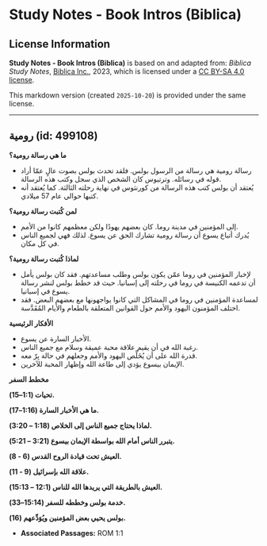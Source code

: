 # Study Notes - Book Intros (Biblica)

## License Information

**Study Notes - Book Intros (Biblica)** is based on and adapted from: _Biblica Study Notes_, [Biblica Inc.](https://www.biblica.com/), 2023, which is licensed under a [CC BY-SA 4.0 license](https://creativecommons.org/licenses/by-sa/4.0/legalcode.en).

This markdown version (created `2025-10-20`) is provided under the same license.



--------------------------------

## رومية (id: 499108)

**ما هي رسالة رومية؟**

* رسالة رومية هي رسالة من الرسول بولس. فلقد تحدث بولس بصوت عالٍ عمّا أراد قوله في رسائله. وترتيوس كان الشخص الذي سجل وكتب هذه الرسالة.
* يُعتقد أن بولس كتب هذه الرسالة من كورنثوس في نهاية رحلته الثالثة. كما يُعتقد أنه كتبها حوالي عام 57 ميلادي.

**لمن كُتبت رسالة رومية؟**

* إلى المؤمنين في مدينة روما. كان بعضهم يهودًا ولكن معظمهم كانوا من الأمم.
* يُدرك أتباع يسوع أن رسالة رومية تشارك الحق عن يسوع. لذلك فهي لجميع الناس في كل مكان.

**لماذا كُتبت رسالة رومية؟**

* لإخبار المؤمنين في روما عمّن يكون بولس وطلب مساعدتهم. فقد كان بولس يأمل أن تدعمه الكنيسة في روما في رحلته إلى إسبانيا. حيث قد خطط بولس لنشر رسالة يسوع في إسبانيا.
* لمساعدة المؤمنين في روما في المشاكل التي كانوا يواجهونها مع بعضهم البعض. فقد اختلف المؤمنون اليهود والأمم حول القوانين المتعلقة بالطعام والأيام المُقَدَّسة.

**الأفكار الرئيسية**

* الأخبار السارة عن يسوع.
* رغبة الله في أن يقيم علاقة محبة عميقة وسلام مع جميع الناس.
* قدرة الله على أن يُخَلِّص اليهود والأمم وجعلهم في حالة بِرّ معه.
* الإيمان بيسوع يؤدي إلى طاعة الله وإظهار المحبة للآخرين.

**مخطط السفر**

**تحيات (1:1–15\).**

**ما هي الأخبار السارة (1:16–17\).**

**لماذا يحتاج جميع الناس إلى الخلاص (1:18 – 3:20\).**

**يتبرر الناس أمام الله بواسطة الإيمان بيسوع (3:21 – 5:21\).**

**العيش تحت قيادة الروح القدس (6 \- 8\).**

**علاقة الله بإسرائيل (9 \- 11\).**

**العيش بالطريقة التي يريدها الله للناس (12:1 – 15:13\).**

**خدمة بولس وخططه للسفر (15:14–33\).**

**بولس يحيي بعض المؤمنين ويُوَدِّعهم (16\).**

* **Associated Passages:** ROM 1:1

